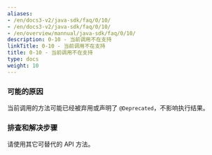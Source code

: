 ```yaml
---
aliases:
- /en/docs3-v2/java-sdk/faq/0/10/
- /en/docs3-v2/java-sdk/faq/0/10/
- /en/overview/mannual/java-sdk/faq/0/10/
description: 0-10 - 当前调用不在支持
linkTitle: 0-10 - 当前调用不在支持
title: 0-10 - 当前调用不在支持
type: docs
weight: 10
---
```








### 可能的原因

当前调用的方法可能已经被弃用或声明了 `@Deprecated`，不影响执行结果。

### 排查和解决步骤

请使用其它可替代的 API 方法。
